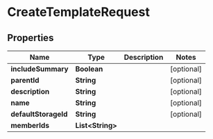 
# CreateTemplateRequest

## Properties
Name | Type | Description | Notes
------------ | ------------- | ------------- | -------------
**includeSummary** | **Boolean** |  |  [optional]
**parentId** | **String** |  |  [optional]
**description** | **String** |  |  [optional]
**name** | **String** |  |  [optional]
**defaultStorageId** | **String** |  |  [optional]
**memberIds** | **List&lt;String&gt;** |  | 



